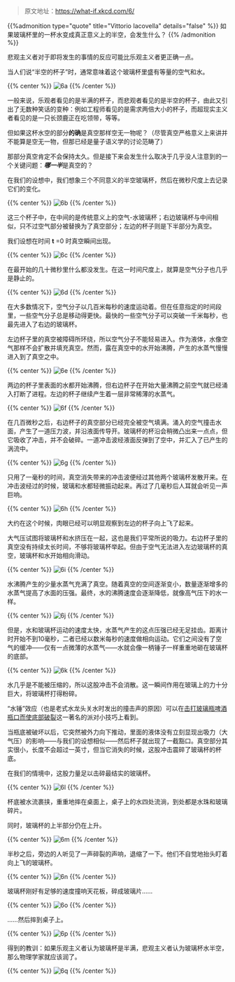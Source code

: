 
> 原文地址：https://what-if.xkcd.com/6/

{{%admonition type="quote" title="Vittorio Iacovella" details="false" %}}
如果玻璃杯里的一杯水变成真正意义上的半空，会发生什么？
{{% /admonition %}}

悲观主义者对于即将发生的事情的反应可能比乐观主义者更正确一点。

当人们说“半空的杯子”时，通常意味着这个玻璃杯里盛有等量的空气和水。

{{% center %}}
![6a](https://pic.imgdb.cn/item/63bd3f8ebe43e0d30ebe20a0.jpg "横看成岭侧成峰，远近高低各不同")
{{% /center %}}


一般来说，乐观者看见的是半满的杯子，而悲观者看见的是半空的杯子，由此又引出了无数种笑话的变种：例如工程师看见的是需求两倍大小的杯子，而超现实主义者看见的是一只长颈鹿正在吃领带，等等。

但如果这杯水空的部分**的确**是真空那样空无一物呢？（尽管真空严格意义上来讲并不能算是空无一物，但那已经是量子语义学的讨论范畴了）

那部分真空肯定不会保持太久。但是接下来会发生什么取决于几乎没人注意到的一个关键问题：***哪一半***是真空的？

在我们的设想中，我们想象三个不同意义的半空玻璃杯，然后在微秒尺度上去记录它们的变化。

{{% center %}}
![6b](https://pic.imgdb.cn/item/63bd3f8ebe43e0d30ebe20c5.jpg "桌上不同的三杯水")
{{% /center %}}


这三个杯子中，在中间的是传统意义上的空气-水玻璃杯；右边玻璃杯与中间相似，只不过空气部分被替换为了真空部分；左边的杯子则是下半部分为真空。

我们设想在时间 **t** =0 时真空瞬间出现。

{{% center %}}
![6c](https://pic.imgdb.cn/item/63bd3f8ebe43e0d30ebe20ce.jpg "t=0")
{{% /center %}}


在最开始的几十微秒里什么都没发生。在这一时间尺度上，就算是空气分子也几乎是静止的。

{{% center %}}
![6d](https://pic.imgdb.cn/item/63bd41f4be43e0d30ec25055.jpg "t=50us")
{{% /center %}}


在大多数情况下，空气分子以几百米每秒的速度运动着。但在任意指定的时间段里，一些空气分子总是移动得更快。最快的一些空气分子可以突破一千米每秒，也最先进入了右边的玻璃杯。

左边杯子里的真空被障碍所环绕，所以空气分子不能轻易进入。作为液体，水像空气那样不会扩散并填充真空。然而，露在真空中的水开始沸腾，产生的水蒸气慢慢进入到了真空之中。

{{% center %}}
![6e](https://pic.imgdb.cn/item/63bd41f4be43e0d30ec25060.jpg "t=150us")
{{% /center %}}


两边的杯子里表面的水都开始沸腾，但右边杯子在开始大量沸腾之前空气就已经涌入打断了进程。左边的杯子继续产生着一层非常稀薄的水蒸气。

{{% center %}}
![6f](https://pic.imgdb.cn/item/63bd41f4be43e0d30ec25072.jpg "t=400us")
{{% /center %}}


在几百微秒之后，右边杯子的真空部分已经完全被空气填满。涌入的空气撞击水面，产生了一道压力波，并沿液面传导开。玻璃杯的杯沿会稍微凸出来一点点，但它吸收了冲击，并不会破碎。一道冲击波经液面反弹到了空中，并汇入了已产生的涡流中。

{{% center %}}
![6g](https://pic.imgdb.cn/item/63bd41f4be43e0d30ec25082.jpg "t=1ms")
{{% /center %}}


只用了一毫秒的时间，真空消失带来的冲击波便经过其他两个玻璃杯发散开来。在冲击波经过的时候，玻璃和水都轻微振动起来。再过了几毫秒后人耳就会听见一声巨响。

{{% center %}}
![6h](https://pic.imgdb.cn/item/63bd41f4be43e0d30ec2508e.jpg "t=2ms")
{{% /center %}}


大约在这个时候，肉眼已经可以明显观察到左边的杯子向上飞了起来。

大气压试图将玻璃杯和水挤压在一起，这也是我们平常所说的吸力。右边杯子里的真空没有持续太长时间，不够将玻璃杯举起。但由于空气无法进入左边玻璃杯的真空，玻璃杯和水开始相向滑动。

{{% center %}}
![6i](https://pic.imgdb.cn/item/63bd42d6be43e0d30ec3a24c.jpg "t=5ms")
{{% /center %}}


水沸腾产生的少量水蒸气充满了真空。随着真空的空间逐渐变小，数量逐渐增多的水蒸气提高了水面的压强。最终，水的沸腾速度会逐渐降低，就像高气压下的水一样。

{{% center %}}
![6j](https://pic.imgdb.cn/item/63bd42d6be43e0d30ec3a259.jpg "t=8ms")
{{% /center %}}

但是，水和玻璃杯运动的速度太快，水蒸气产生的这点压强已经无足挂齿。距离计时开始不到10毫秒，二者已经以数米每秒的速度做相向运动。它们之间没有了空气的缓冲——仅有一点微薄的水蒸气——水就会像一柄锤子一样重重地砸在玻璃杯的底部。

{{% center %}}
![6k](https://pic.imgdb.cn/item/63bd42d6be43e0d30ec3a262.jpg "t=10ms")
{{% /center %}}

水几乎是不能被压缩的，所以这股冲击不会消散。这一瞬间作用在玻璃上的力十分巨大，将玻璃杯打得粉碎。

“水锤”效应（也是老式水龙头关水时发出的撞击声的原因）可以在[击打玻璃瓶啤酒瓶口而使底部破裂](http://www.youtube.com/watch?v=77gWkl0ZUC8)这一著名的派对小技巧上看到。

当瓶底被破坏以后，它突然被外力向下推动，里面的液体没有立刻显现出吸力（大气压）的影响——与我们的设想相似——然后杯子就出现了一截豁口。真空部分其实很小，长度不会超过一英寸，但当它消失的时候，这股冲击震碎了玻璃杯的杯底。

在我们的情境中，这股力量足以击碎最结实的玻璃杯。

{{% center %}}
![6l](https://pic.imgdb.cn/item/63bd42d6be43e0d30ec3a26d.jpg "t=20s")
{{% /center %}}

杯底被水流裹挟，重重地摔在桌面上，桌子上的水四处流淌，到处都是水珠和玻璃碎片。

同时，玻璃杯的上半部分仍在上升。

{{% center %}}
![6m](https://pic.imgdb.cn/item/63bd42d6be43e0d30ec3a280.jpg "t=500ms")
{{% /center %}}

半秒之后，旁边的人听见了一声碎裂的声响，退缩了一下。他们不自觉地抬头盯着向上飞的玻璃杯。

{{% center %}}
![6n](https://pic.imgdb.cn/item/63bd481abe43e0d30ecff6a9.jpg "t=1s")
{{% /center %}}

玻璃杯刚好有足够的速度撞响天花板，碎成玻璃片……

{{% center %}}
![6o](https://pic.imgdb.cn/item/63bd481abe43e0d30ecff6bd.jpg "t=1.5s")
{{% /center %}}

……然后摔到桌子上。

{{% center %}}
![6p](https://pic.imgdb.cn/item/63bd481abe43e0d30ecff6ca.jpg "t=10s")
{{% /center %}}

得到的教训：如果乐观主义者认为玻璃杯是半满，悲观主义者认为玻璃杯水半空，那么物理学家就应该润了。

{{% center %}}
![6q](https://pic.imgdb.cn/item/63bd481abe43e0d30ecff6db.jpg "乐观主义者倒水喝~")
{{% /center %}}
